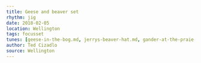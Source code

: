```yaml
---
title: Geese and beaver set
rhythm: jig
date: 2018-02-05
location: Wellington
tags: focusset
tunes: [geese-in-the-bog.md, jerrys-beaver-hat.md, gander-at-the-praie-hole.md]
author: Ted Cizadlo
source: Wellington
---
```

